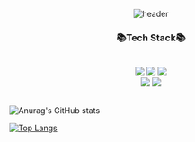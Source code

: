 <div align=center> 

![header](https://capsule-render.vercel.app/api?type=waving&color=gradient&height=300&section=header&text=Hi!%20i'm%20jaedeok&fontSize=90&animation=fadeIn)



 <h3>📚Tech Stack📚<br><br></h3>
 <img  src="https://img.shields.io/badge/html5-critical?style=flat-square&logo=html5&logoColor=white"/>
 <img  src="https://img.shields.io/badge/css-blueviolet?style=flat-square&logo=css3&logoColor=white"/>
 <img  src="https://img.shields.io/badge/javascript-yellow?style=flat-square&logo=javascript&logoColor=white"/><br>
 <img  src="https://img.shields.io/badge/jquery-ff69b4?style=flat-square&logo=jquery&logoColor=white"/>
 <img  src="https://img.shields.io/badge/react-9cf?style=flat-square&logo=react&logoColor=white"/>
  
  </div><br>

![Anurag's GitHub stats](https://github-readme-stats.vercel.app/api?username=Yesman3&show_icons=true&theme=buefy)





[![Top Langs](https://github-readme-stats.vercel.app/api/top-langs/?username=anuraghazra&layout=compact)](https://github.com/anuraghazra/github-readme-stats)

